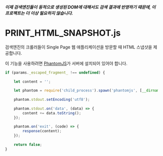 ***이제 검색엔진들이 동적으로 생성된 DOM에 대해서도 검색 결과에 반영하기 때문에, 이 프로젝트는 더 이상 필요하지 않습니다.***

# PRINT_HTML_SNAPSHOT.js
검색엔진의 크롤러들이 Single Page 웹 애플리케이션을 방문할 때 HTML 스냅샷을 제공합니다.

이 기능을 사용하려면 [PhantomJS](http://phantomjs.org)가 서버에 설치되어 있어야 합니다.

```javascript
if (params._escaped_fragment_ !== undefined) {
	
	let content = '';
	
	let phantom = require('child_process').spawn('phantomjs', [__dirname + '/PRINT_HTML_SNAPSHOT.js', (CONFIG.webServerPort === undefined ? CONFIG.securedWebServerPort : CONFIG.webServerPort), uri === '' ? params._escaped_fragment_ : decodeURIComponent(uri)]);
    
    phantom.stdout.setEncoding('utf8');
    
    phantom.stdout.on('data', (data) => {
        content += data.toString();
    });
    
    phantom.on('exit', (code) => {
		response(content);
    });
    
    return false;
}
```
